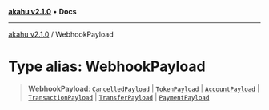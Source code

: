 [**akahu v2.1.0**](../README.md) • **Docs**

***

[akahu v2.1.0](../README.md) / WebhookPayload

# Type alias: WebhookPayload

> **WebhookPayload**: [`CancelledPayload`](CancelledPayload.md) \| [`TokenPayload`](TokenPayload.md) \| [`AccountPayload`](AccountPayload.md) \| [`TransactionPayload`](TransactionPayload.md) \| [`TransferPayload`](TransferPayload.md) \| [`PaymentPayload`](PaymentPayload.md)
